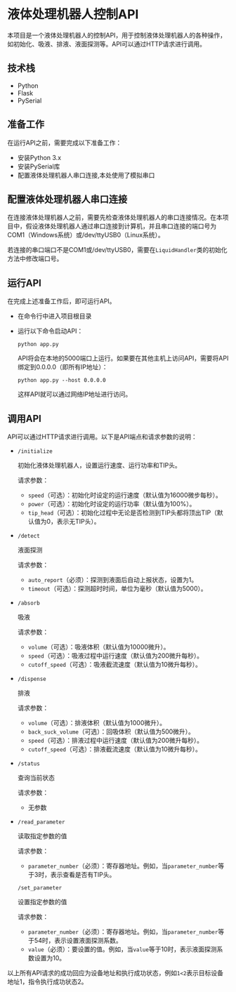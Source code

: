 # 液体处理机器人控制API

本项目是一个液体处理机器人的控制API，用于控制液体处理机器人的各种操作，如初始化、吸液、排液、液面探测等。API可以通过HTTP请求进行调用。

## 技术栈

- Python
- Flask
- PySerial

## 准备工作

在运行API之前，需要完成以下准备工作：

- 安装Python 3.x
- 安装PySerial库
- 配置液体处理机器人串口连接,本处使用了模拟串口

## 配置液体处理机器人串口连接

在连接液体处理机器人之前，需要先检查液体处理机器人的串口连接情况。在本项目中，假设液体处理机器人通过串口连接到计算机，并且串口连接的端口号为COM1（Windows系统）或/dev/ttyUSB0（Linux系统）。

若连接的串口端口不是COM1或/dev/ttyUSB0，需要在`LiquidHandler`类的初始化方法中修改端口号。

## 运行API

在完成上述准备工作后，即可运行API。

- 在命令行中进入项目根目录
- 运行以下命令启动API：

  ```
  python app.py
  ```

  API将会在本地的5000端口上运行。如果要在其他主机上访问API，需要将API绑定到0.0.0.0（即所有IP地址）：

  ```
  python app.py --host 0.0.0.0
  ```

  这样API就可以通过网络IP地址进行访问。

## 调用API

API可以通过HTTP请求进行调用。以下是API端点和请求参数的说明：

- `/initialize`

  初始化液体处理机器人，设置运行速度、运行功率和TIP头。

  请求参数：

  - `speed`（可选）：初始化时设定的运行速度（默认值为16000微步每秒）。
  - `power`（可选）：初始化时设定的运行功率（默认值为100%）。
  - `tip_head`（可选）：初始化过程中无论是否检测到TIP头都将顶出TIP（默认值为0，表示无TIP头）。
- `/detect`

  液面探测

  请求参数：

  - `auto_report`（必须）：探测到液面后自动上报状态，设置为1。
  - `timeout`（可选）：探测超时时间，单位为毫秒（默认值为5000）。
- `/absorb`

  吸液

  请求参数：

  - `volume`（可选）：吸液体积（默认值为10000微升）。
  - `speed`（可选）：吸液过程中运行速度（默认值为200微升每秒）。
  - `cutoff_speed`（可选）：吸液截流速度（默认值为10微升每秒）。
- `/dispense`

  排液

  请求参数：

  - `volume`（可选）：排液体积（默认值为1000微升）。
  - `back_suck_volume`（可选）：回吸体积（默认值为500微升）。
  - `speed`（可选）：排液过程中运行速度（默认值为200微升每秒）。
  - `cutoff_speed`（可选）：排液截流速度（默认值为10微升每秒）。
- `/status`

  查询当前状态

  请求参数：

  - 无参数
- `/read_parameter`

  读取指定参数的值

  请求参数：

  - `parameter_number`（必须）：寄存器地址。例如，当`parameter_number`等于3时，表示查看是否有TIP头。

  `/set_parameter`

  设置指定参数的值

  请求参数：

  - `parameter_number`（必须）：寄存器地址。例如，当`parameter_number`等于54时，表示设置液面探测系数。
  - `value`（必须）：要设置的值。例如，当`value`等于10时，表示液面探测系数设置为10。

以上所有API请求的成功回应为设备地址和执行成功状态，例如`1<2`表示目标设备地址1，指令执行成功状态2。
